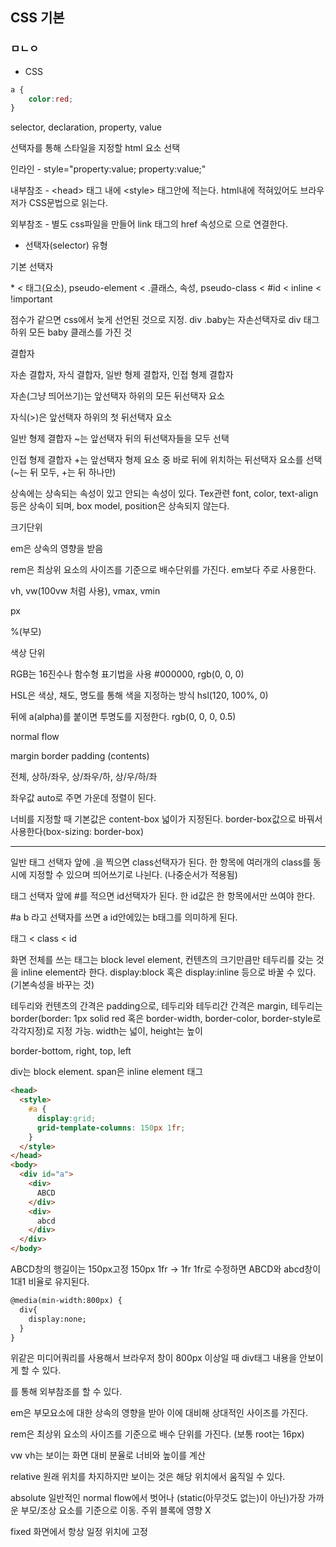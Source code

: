 ## CSS 기본

###  ㅁㄴㅇ

- CSS

```css
a {
	color:red;
}
```

selector, declaration, property, value

선택자를 통해 스타일을 지정할 html 요소 선택

인라인 - style="property:value; property:value;"

내부참조 - \<head> 태그 내에 <style\> 태그안에 적는다. html내에 적혀있어도 브라우저가 CSS문법으로 읽는다.

외부참조 - 별도 css파일을 만들어 link 태그의 href 속성으로 으로 연결한다.



- 선택자(selector) 유형

기본 선택자

\* < 태그(요소), pseudo-element < .클래스, 속성, pseudo-class < #id < inline < !important

점수가 같으면 css에서 늦게 선언된 것으로 지정. div .baby는 자손선택자로 div 태그 하위 모든 baby 클래스를 가진 것



결합자

자손 결합자, 자식 결합자, 일반 형제 결합자, 인접 형제 결합자

자손(그냥 띄어쓰기)는 앞선택자 하위의 모든 뒤선택자 요소

자식(>)은 앞선택자 하위의 첫 뒤선택자 요소

일반 형제 결합자 ~는 앞선택자 뒤의 뒤선택자들을 모두 선택

인접 형제 결합자 +는 앞선택자 형제 요소 중 바로 뒤에 위치하는 뒤선택자 요소를 선택(~는 뒤 모두, +는 뒤 하나만)





상속에는 상속되는 속성이 있고 안되는 속성이 있다. Tex관련 font, color, text-align등은 상속이 되며, box model, position은 상속되지 않는다.



크기단위

em은 상속의 영향을 받음

rem은 최상위 요소의 사이즈를 기준으로 배수단위를 가진다. em보다 주로 사용한다.

vh, vw(100vw 처럼 사용), vmax, vmin

px

%(부모)



색상 단위

RGB는 16진수나 함수형 표기법을 사용 #000000, rgb(0, 0, 0)

HSL은 색상, 채도, 명도를 통해 색을 지정하는 방식 hsl(120, 100%, 0)

뒤에 a(alpha)를 붙이면 투명도를 지정한다. rgb(0, 0, 0, 0.5)



normal flow

margin border padding (contents)

전체, 상하/좌우, 상/좌우/하, 상/우/하/좌

좌우값 auto로 주면 가운데 정렬이 된다.

너비를 지정할 때 기본값은 content-box 넓이가 지정된다. border-box값으로 바꿔서 사용한다(box-sizing: border-box)



-------

일반 태그 선택자 앞에 .을 찍으면 class선택자가 된다. 한 항목에 여러개의 class를 동시에 지정할 수 있으며 띄어쓰기로 나뉜다. (나중순서가 적용됨)

태그 선택자 앞에 #를 적으면 id선택자가 된다. 한 id값은 한 항목에서만 쓰여야 한다.

#a b 라고 선택자를 쓰면 a id안에있는 b태그를 의미하게 된다.

태그 < class < id



화면 전체를 쓰는 태그는 block level element, 컨텐츠의 크기만큼만 테두리를 갖는 것을 inline element라 한다. display:block 혹은 display:inline 등으로 바꿀 수 있다.(기본속성을 바꾸는 것)

테두리와 컨텐츠의 간격은 padding으로, 테두리와 테두리간 간격은 margin, 테두리는 border(border: 1px solid red 혹은 border-width, border-color, border-style로 각각지정)로 지정 가능. width는 넓이, height는 높이

border-bottom, right, top, left



div는 block element. span은 inline element 태그

```html
<head>
  <style>
	#a {
      display:grid;
      grid-template-columns: 150px 1fr;  
    }
  </style>
</head>
<body>
  <div id="a">
    <div>
      ABCD
    </div>
    <div>
      abcd
    </div>
  </div>
</body>

```

ABCD창의 행길이는 150px고정 150px 1fr -> 1fr 1fr로 수정하면 ABCD와 abcd창이 1대1 비율로 유지된다.



```html
@media(min-width:800px) {
  div{
    display:none;
  }
}
```

위같은 미디어쿼리를 사용해서 브라우저 창이 800px 이상일 때 div태그 내용을 안보이게 할 수 있다.



<link rel="stylesheet" href="a.css"\>

를 통해 외부참조를 할 수 있다.





em은 부모요소에 대한 상속의 영향을 받아 이에 대비해 상대적인 사이즈를 가진다.

rem은 최상위 요소의 사이즈를 기준으로 배수 단위를 가진다. (보통 root는 16px)

vw vh는 보이는 화면 대비 분율로 너비와 높이를 계산



relative 원래 위치를 차지하지만 보이는 것은 해당 위치에서 움직일 수 있다.

absolute 일반적인 normal flow에서 벗어나 (static(아무것도 없는)이 아닌)가장 가까운 부모/조상 요소를 기준으로 이동. 주위 블록에 영향 X

fixed 화면에서 항상 일정 위치에 고정
